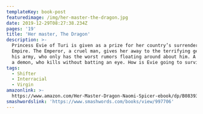 ```yaml
---
templateKey: book-post
featuredimage: /img/her-master-the-dragon.jpg
date: 2019-12-29T08:27:38.234Z
pages: '19'
title: 'Her master, The Dragon'
description: >-
  Princess Evie of Turi is given as a prize for her country’s surrender to the
  Empire. The Emperor, a cruel man, gives her away to the terrifying general of
  his army, who only has the worst rumors floating around about him. A man, no,
  a demon, who kills without batting an eye. How is Evie going to survive?
tags:
  - Shifter
  - Interracial
  - Virgin
amazonlink: >-
  https://www.amazon.com/Her-Master-Dragon-Naomi-Spicer-ebook/dp/B08393MZDG/ref=sr_1_2?qid=1578213000&refinements=p_27%3ANaomi+Spicer&s=digital-text&sr=1-2&text=Naomi+Spicer
smashwordslink: 'https://www.smashwords.com/books/view/997706'
---
```


